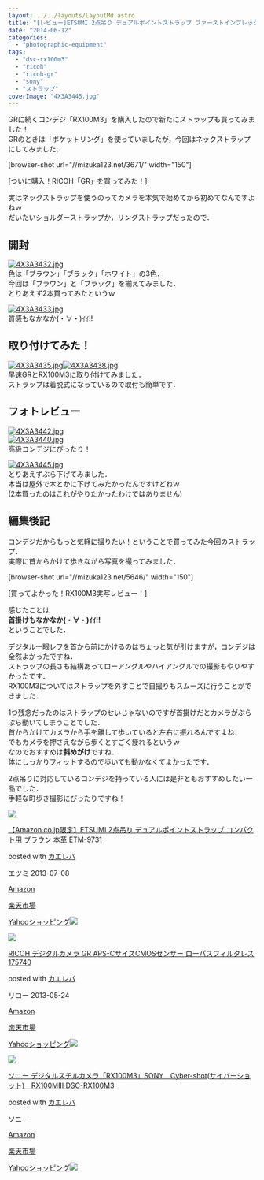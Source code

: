 ```yaml
---
layout: ../../layouts/LayoutMd.astro
title: "[レビュー]ETSUMI 2点吊り デュアルポイントストラップ ファーストインプレッション"
date: "2014-06-12"
categories: 
  - "photographic-equipment"
tags: 
  - "dsc-rx100m3"
  - "ricoh"
  - "ricoh-gr"
  - "sony"
  - "ストラップ"
coverImage: "4X3A3445.jpg"
---
```


GRに続くコンデジ「RX100M3」を購入したので新たにストラップも買ってみました！  
GRのときは「ポケットリング」を使っていましたが，今回はネックストラップにしてみました．

\[browser-shot url="//mizuka123.net/3671/" width="150"\]

[ついに購入！RICOH「GR」を買ってみた！]

実はネックストラップを使うのってカメラを本気で始めてから初めてなんですよねｗ  
だいたいショルダーストラップか，リングストラップだったので．

## 開封

[![4X3A3432.jpg](/wp/images/14369368124_d6a290c935_b.jpg)](http://www.flickr.com/photos/67522130@N08/14369368124/ "4X3A3432.jpg")  
色は「ブラウン」「ブラック」「ホワイト」の3色．  
今回は「ブラウン」と「ブラック」を揃えてみました．  
とりあえず2本買ってみたというｗ

[![4X3A3433.jpg](/wp/images/14183831787_eddf0a89cb_b.jpg)](http://www.flickr.com/photos/67522130@N08/14183831787/ "4X3A3433.jpg")  
質感もなかなか(・∀・)ｲｲ!!

## 取り付けてみた！

[![4X3A3435.jpg](/wp/images/14183652479_6ed9fd49d5_b.jpg)](http://www.flickr.com/photos/67522130@N08/14183652479/ "4X3A3435.jpg")[![4X3A3438.jpg](/wp/images/14183653639_785cdd5127_b.jpg)](http://www.flickr.com/photos/67522130@N08/14183653639/ "4X3A3438.jpg")  
早速GRとRX100M3に取り付けてみました．  
ストラップは着脱式になっているので取付も簡単です．

## フォトレビュー

[![4X3A3442.jpg](/wp/images/14347194486_554aa0162c_b.jpg)](http://www.flickr.com/photos/67522130@N08/14347194486/ "4X3A3442.jpg")  
[![4X3A3440.jpg](/wp/images/14183717800_bee63cd5bc_b.jpg)](http://www.flickr.com/photos/67522130@N08/14183717800/ "4X3A3440.jpg")  
高級コンデジにぴったり！

[![4X3A3445.jpg](/wp/images/14183719590_30a0e6b05d_b.jpg)](http://www.flickr.com/photos/67522130@N08/14183719590/ "4X3A3445.jpg")  
とりあえずぶら下げてみました．  
本当は屋外で木とかに下げてみたかったんですけどねｗ  
(2本買ったのはこれがやりたかったわけではありません)

## 編集後記

コンデジだからもっと気軽に撮りたい！ということで買ってみた今回のストラップ．  
実際に首からかけて歩きながら写真を撮ってみました．

\[browser-shot url="//mizuka123.net/5646/" width="150"\]

[買ってよかった！RX100M3実写レビュー！]

感じたことは  
**首掛けもなかなか(・∀・)ｲｲ!!**  
ということでした．

デジタル一眼レフを首から前にかけるのはちょっと気が引けますが，コンデジは全然よかったですね．  
ストラップの長さも結構あってローアングルやハイアングルでの撮影もやりやすかったです．  
RX100M3についてはストラップを外すことで自撮りもスムーズに行うことができました．

1つ残念だったのはストラップのせいじゃないのですが首掛けだとカメラがぷらぷら動いてしまうことでした．  
首からかけてカメラから手を離して歩いていると左右に振れるんですよね．  
でもカメラを押さえながら歩くとすごく疲れるというｗ  
なのでおすすめは**斜めがけ**ですね．  
体にしっかりフィットするので歩いても動かなくてよかったです．

2点吊りに対応しているコンデジを持っている人には是非ともおすすめしたい一品でした．  
手軽な町歩き撮影にぴったりですね！

[![](/wp/images/417T5atTLkL._SL160_.jpg)](https://www.amazon.co.jp/exec/obidos/ASIN/B00DYNYR0O/mizuka123-22/ref=nosim/)

[【Amazon.co.jp限定】ETSUMI 2点吊り デュアルポイントストラップ コンパクト用 ブラウン 本革 ETM-9731](https://www.amazon.co.jp/exec/obidos/ASIN/B00DYNYR0O/mizuka123-22/ref=nosim/)

posted with [カエレバ](http://kaereba.com)

エツミ 2013-07-08

[Amazon](http://www.amazon.co.jp/gp/search?keywords=%81yAmazon.co.jp%8C%C0%92%E8%81zETSUMI%202%93_%92%DD%82%E8%20%83f%83%85%83A%83%8B%83%7C%83C%83%93%83g%83X%83g%83%89%83b%83v%20%83R%83%93%83p%83N%83g%97p%20%83u%83%89%83E%83%93%20%96%7B%8Av%20ETM-9731&__mk_ja_JP=%83J%83%5E%83J%83i&tag=mizuka123-22 "アマゾン")

[楽天市場](http://hb.afl.rakuten.co.jp/hgc/032b53ee.4b34c5ee.0f4a541e.f440145e/?pc=http%3A%2F%2Fsearch.rakuten.co.jp%2Fsearch%2Fmall%2F%25E3%2580%2590Amazon.co.jp%25E9%2599%2590%25E5%25AE%259A%25E3%2580%2591ETSUMI%25202%25E7%2582%25B9%25E5%2590%258A%25E3%2582%258A%2520%25E3%2583%2587%25E3%2583%25A5%25E3%2582%25A2%25E3%2583%25AB%25E3%2583%259D%25E3%2582%25A4%25E3%2583%25B3%25E3%2583%2588%25E3%2582%25B9%25E3%2583%2588%25E3%2583%25A9%25E3%2583%2583%25E3%2583%2597%2520%25E3%2582%25B3%25E3%2583%25B3%25E3%2583%2591%25E3%2582%25AF%25E3%2583%2588%25E7%2594%25A8%2520%25E3%2583%2596%25E3%2583%25A9%25E3%2582%25A6%25E3%2583%25B3%2520%25E6%259C%25AC%25E9%259D%25A9%2520ETM-9731%2F-%2Ff.1-p.1-s.1-sf.0-st.A-v.2%3Fx%3D0%26scid%3Daf_ich_link_urltxt%26m%3Dhttp%3A%2F%2Fm.rakuten.co.jp%2F "楽天市場")

[Yahooショッピング![](//ad.jp.ap.valuecommerce.com/servlet/gifbanner?sid=3066752&pid=881990642)](//ck.jp.ap.valuecommerce.com/servlet/referral?sid=3066752&pid=881990642&vc_url=http%3A%2F%2Fshopping.search.yahoo.co.jp%2Fsearch%3FuIv%3Don%26ei%3DUTF-8%26tab_ex%3Dcommerce%26slider%3D0%26va%3D%25E3%2580%2590Amazon.co.jp%25E9%2599%2590%25E5%25AE%259A%25E3%2580%2591ETSUMI%25202%25E7%2582%25B9%25E5%2590%258A%25E3%2582%258A%2520%25E3%2583%2587%25E3%2583%25A5%25E3%2582%25A2%25E3%2583%25AB%25E3%2583%259D%25E3%2582%25A4%25E3%2583%25B3%25E3%2583%2588%25E3%2582%25B9%25E3%2583%2588%25E3%2583%25A9%25E3%2583%2583%25E3%2583%2597%2520%25E3%2582%25B3%25E3%2583%25B3%25E3%2583%2591%25E3%2582%25AF%25E3%2583%2588%25E7%2594%25A8%2520%25E3%2583%2596%25E3%2583%25A9%25E3%2582%25A6%25E3%2583%25B3%2520%25E6%259C%25AC%25E9%259D%25A9%2520ETM-9731 "Yahooショッピング")

[![](/wp/images/51l2yAOyf1L._SL160_.jpg)](https://www.amazon.co.jp/exec/obidos/ASIN/B00CE2V2VI/mizuka123-22/ref=nosim/)

[RICOH デジタルカメラ GR APS-CサイズCMOSセンサー ローパスフィルタレス 175740](https://www.amazon.co.jp/exec/obidos/ASIN/B00CE2V2VI/mizuka123-22/ref=nosim/)

posted with [カエレバ](http://kaereba.com)

リコー 2013-05-24

[Amazon](http://www.amazon.co.jp/gp/search?keywords=RICOH%20%83f%83W%83%5E%83%8B%83J%83%81%83%89%20GR%20APS-C%83T%83C%83YCMOS%83Z%83%93%83T%81%5B%20%83%8D%81%5B%83p%83X%83t%83B%83%8B%83%5E%83%8C%83X%20175740&__mk_ja_JP=%83J%83%5E%83J%83i&tag=mizuka123-22 "アマゾン")

[楽天市場](http://hb.afl.rakuten.co.jp/hgc/032b53ee.4b34c5ee.0f4a541e.f440145e/?pc=http%3A%2F%2Fsearch.rakuten.co.jp%2Fsearch%2Fmall%2FRICOH%2520%25E3%2583%2587%25E3%2582%25B8%25E3%2582%25BF%25E3%2583%25AB%25E3%2582%25AB%25E3%2583%25A1%25E3%2583%25A9%2520GR%2520APS-C%25E3%2582%25B5%25E3%2582%25A4%25E3%2582%25BACMOS%25E3%2582%25BB%25E3%2583%25B3%25E3%2582%25B5%25E3%2583%25BC%2520%25E3%2583%25AD%25E3%2583%25BC%25E3%2583%2591%25E3%2582%25B9%25E3%2583%2595%25E3%2582%25A3%25E3%2583%25AB%25E3%2582%25BF%25E3%2583%25AC%25E3%2582%25B9%2520175740%2F-%2Ff.1-p.1-s.1-sf.0-st.A-v.2%3Fx%3D0%26scid%3Daf_ich_link_urltxt%26m%3Dhttp%3A%2F%2Fm.rakuten.co.jp%2F "楽天市場")

[Yahooショッピング![](//ad.jp.ap.valuecommerce.com/servlet/gifbanner?sid=3066752&pid=881990642)](//ck.jp.ap.valuecommerce.com/servlet/referral?sid=3066752&pid=881990642&vc_url=http%3A%2F%2Fshopping.search.yahoo.co.jp%2Fsearch%3FuIv%3Don%26ei%3DUTF-8%26tab_ex%3Dcommerce%26slider%3D0%26va%3DRICOH%2520%25E3%2583%2587%25E3%2582%25B8%25E3%2582%25BF%25E3%2583%25AB%25E3%2582%25AB%25E3%2583%25A1%25E3%2583%25A9%2520GR%2520APS-C%25E3%2582%25B5%25E3%2582%25A4%25E3%2582%25BACMOS%25E3%2582%25BB%25E3%2583%25B3%25E3%2582%25B5%25E3%2583%25BC%2520%25E3%2583%25AD%25E3%2583%25BC%25E3%2583%2591%25E3%2582%25B9%25E3%2583%2595%25E3%2582%25A3%25E3%2583%25AB%25E3%2582%25BF%25E3%2583%25AC%25E3%2582%25B9%2520175740 "Yahooショッピング")

[![](/wp/images/31WS35Hj9oL._SL160_.jpg)](https://www.amazon.co.jp/exec/obidos/ASIN/B00KD43UTQ/mizuka123-22/ref=nosim/)

[ソニー デジタルスチルカメラ「RX100M3」SONY　Cyber-shot(サイバーショット)　RX100MIII DSC-RX100M3](https://www.amazon.co.jp/exec/obidos/ASIN/B00KD43UTQ/mizuka123-22/ref=nosim/)

posted with [カエレバ](http://kaereba.com)

ソニー

[Amazon](http://www.amazon.co.jp/gp/search?keywords=%83%5C%83j%81%5B%20%83f%83W%83%5E%83%8B%83X%83%60%83%8B%83J%83%81%83%89%81uRX100M3%81vSONY%81%40Cyber-shot%28%83T%83C%83o%81%5B%83V%83%87%83b%83g%29%81%40RX100MIII%20DSC-RX100M3&__mk_ja_JP=%83J%83%5E%83J%83i&tag=mizuka123-22 "アマゾン")

[楽天市場](http://hb.afl.rakuten.co.jp/hgc/032b53ee.4b34c5ee.0f4a541e.f440145e/?pc=http%3A%2F%2Fsearch.rakuten.co.jp%2Fsearch%2Fmall%2F%25E3%2582%25BD%25E3%2583%258B%25E3%2583%25BC%2520%25E3%2583%2587%25E3%2582%25B8%25E3%2582%25BF%25E3%2583%25AB%25E3%2582%25B9%25E3%2583%2581%25E3%2583%25AB%25E3%2582%25AB%25E3%2583%25A1%25E3%2583%25A9%25E3%2580%258CRX100M3%25E3%2580%258DSONY%25E3%2580%2580Cyber-shot%2528%25E3%2582%25B5%25E3%2582%25A4%25E3%2583%2590%25E3%2583%25BC%25E3%2582%25B7%25E3%2583%25A7%25E3%2583%2583%25E3%2583%2588%2529%25E3%2580%2580RX100MIII%2520DSC-RX100M3%2F-%2Ff.1-p.1-s.1-sf.0-st.A-v.2%3Fx%3D0%26scid%3Daf_ich_link_urltxt%26m%3Dhttp%3A%2F%2Fm.rakuten.co.jp%2F "楽天市場")

[Yahooショッピング![](//ad.jp.ap.valuecommerce.com/servlet/gifbanner?sid=3066752&pid=881990642)](//ck.jp.ap.valuecommerce.com/servlet/referral?sid=3066752&pid=881990642&vc_url=http%3A%2F%2Fshopping.search.yahoo.co.jp%2Fsearch%3FuIv%3Don%26ei%3DUTF-8%26tab_ex%3Dcommerce%26slider%3D0%26va%3D%25E3%2582%25BD%25E3%2583%258B%25E3%2583%25BC%2520%25E3%2583%2587%25E3%2582%25B8%25E3%2582%25BF%25E3%2583%25AB%25E3%2582%25B9%25E3%2583%2581%25E3%2583%25AB%25E3%2582%25AB%25E3%2583%25A1%25E3%2583%25A9%25E3%2580%258CRX100M3%25E3%2580%258DSONY%25E3%2580%2580Cyber-shot%2528%25E3%2582%25B5%25E3%2582%25A4%25E3%2583%2590%25E3%2583%25BC%25E3%2582%25B7%25E3%2583%25A7%25E3%2583%2583%25E3%2583%2588%2529%25E3%2580%2580RX100MIII%2520DSC-RX100M3 "Yahooショッピング")
